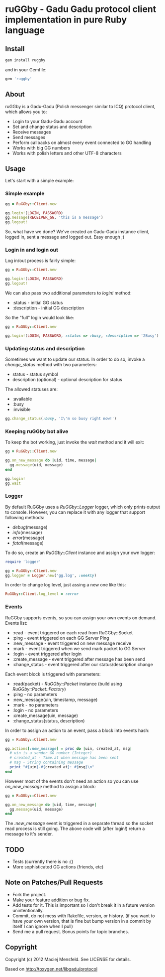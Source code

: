 # ruGGby - Gadu Gadu protocol client implementation in pure Ruby language

## Install

```ruby
gem install ruggby
```

and in your Gemfile:

```ruby
gem 'ruggby'
```

## About

ruGGby is a Gadu-Gadu (Polish messenger similar to ICQ) protocol client, which allows you to:

* Login to your Gadu-Gadu account
* Set and change status and description
* Receive messages
* Send messages
* Perform callbacks on almost every event connected to GG handling
* Works with big GG numbers
* Works with polish letters and other UTF-8 characters

## Usage

Let's start with a simple example:

### Simple example
```ruby
gg = RuGGby::Client.new

gg.login!(LOGIN, PASSWORD)
gg.message(RECEIVER_GG, 'this is a message')
gg.logout!
```

So, what have we done? We've created an Gadu-Gadu instance client, logged in, sent a message and logged out. Easy enough ;)

### Login in and login out

Log in/out process is fairly simple:

```ruby
gg = RuGGby::Client.new

gg.login!(LOGIN, PASSWORD)
gg.logout!
```

We can also pass two additional parameters to *login!* method:

* :status - initial GG status
* :description - initial GG description

So the "full" login would look like:

```ruby
gg = RuGGby::Client.new

gg.login!(LOGIN, PASSWORD, :status => :busy, :description => '2Busy')
```

### Updating status and description

Sometimes we want to update our status. In order to do so, invoke a *change_status* method with two parameters:

* status - status symbol
* description (optional) - optional description for status

The allowed statuses are:

* :available
* :busy
* :invisible

```ruby
gg.change_status(:busy, 'I\'m so busy right now!')
```

### Keeping ruGGby bot alive

To keep the bot working, just invoke the *wait* method and it will exit:

```ruby
gg = RuGGby::Client.new

gg.on_new_message do |uid, time, message|
  gg.message(uid, message)
end

gg.login!
gg.wait
```

### Logger

By default RuGGby uses a *RuGGby::Logger* logger, which only prints output to console. However, you can replace it with any logger that support following methods:

* *debug*(message)
* *info*(message)
* *error*(message)
* *fatal*(message)

To do so, create an *RuGGby::Client* instance and assign your own logger:

```ruby
require 'logger'

gg = RuGGby::Client.new
gg.logger = Logger.new('gg.log', :weekly)
```

In order to change log level, just assing a new one like this:

```ruby
RuGGby::Client.log_level = :error
```

### Events

RuGGby supports events, so you can assign your own events on demand. Events list:

* :read - event triggered on each read from RuGGby::Socket
* :ping - event triggered on each GG Server Ping
* :new_message - event triggered on new message receive
* :mark - event triggered when we send mark packet to GG Server
* :login - event triggered after login
* :create_message - event triggered after message has been send
* :change_status - event triggered after our status/description change

Each event block is triggered with parameters:

* :read(packet) - *RuGGby::Packet* instance (build using *RuGGby::Packet::Factory*)
* :ping - no parameters
* :new_message(uin, timestamp, message)
* :mark - no parameters
* :login - no parameters
* :create_message(uin, message)
* :change_status(status, description)

In order to assign an action to an event, pass a block into events hash:

```ruby
gg = RuGGby::Client.new

gg.actions[:new_message] = proc do |uin, created_at, msg|
  # uin is a sender GG number (Integer)
  # created_at - Time.at when message has been sent
  # msg - String containing message
  print "#{uin}-#{created_at}: #{msg}\n"
end
```

However most of the events don't need an action so you can use *on_new_message* method to assign a block:

```ruby
gg = RuGGby::Client.new

gg.on_new_message do |uid, time, message|
  gg.message(uid, message)
end
```

The *:new_message* event is triggered in a separate thread so the socket read process is still going. The above code will (after login!) return a message to it's sender.

## TODO

* Tests (currently there is no :()
* More sophisticated GG actions (friends, etc)

## Note on Patches/Pull Requests

* Fork the project.
* Make your feature addition or bug fix.
* Add tests for it. This is important so I don't break it in a future version unintentionally.
* Commit, do not mess with Rakefile, version, or history.
  (if you want to have your own version, that is fine but bump version in a commit by itself I can ignore when I pull)
* Send me a pull request. Bonus points for topic branches.

## Copyright

Copyright (c) 2012 Maciej Mensfeld. See LICENSE for details.

Based on http://toxygen.net/libgadu/protocol
